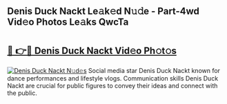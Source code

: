 ## Denis Duck Nackt Le𝚊k𝚎d N𝚞𝚍e - Part-4wd Vid𝚎o Photos Le𝚊ks QwcTa

# <h2><a href="http://fb3lqp6.evod.top/?m=Denis+Duck+Nackt">🔗 👉🔴 Denis Duck Nackt Vid𝚎o Ph𝚘t𝚘s</a></h2>

[![Denis Duck Nackt N𝚞d𝚎s](https://i.imgur.com/8V9OHl7.gif)](http://fb3lqp6.evod.top/?m=Denis+Duck+Nackt)
Social media star Denis Duck Nackt known for dance performances and lifestyle vlogs. Communication skills Denis Duck Nackt are crucial for public figures to convey their ideas and connect with the public. 
